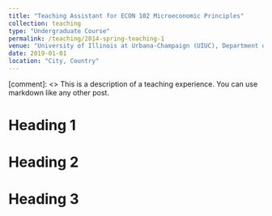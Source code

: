 ```yaml
---
title: "Teaching Assistant for ECON 102 Microeconomic Principles"
collection: teaching
type: "Undergraduate Course"
permalink: /teaching/2014-spring-teaching-1
venue: "University of Illinois at Urbana-Champaign (UIUC), Department of Economics"
date: 2019-01-01
location: "City, Country"
---
```


[comment]: <> This is a description of a teaching experience. You can use markdown like any other post.



Heading 1
======

Heading 2
======

Heading 3
======